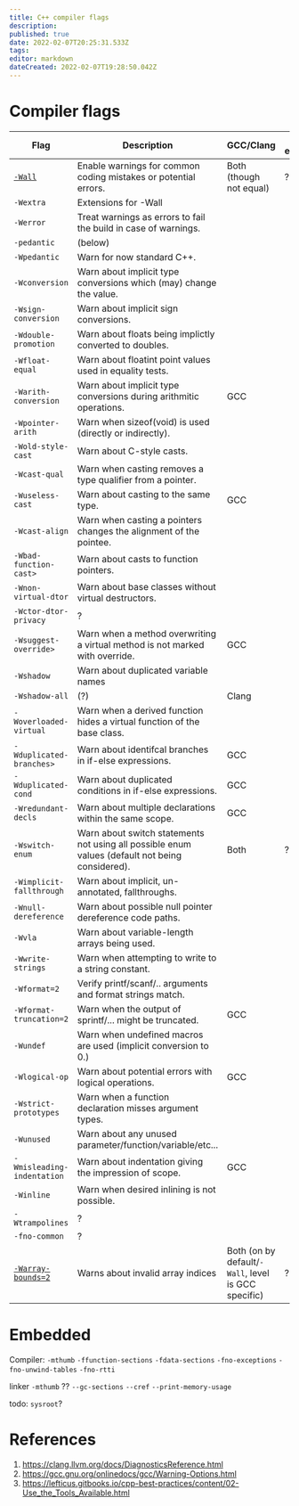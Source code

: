 ```yaml
---
title: C++ compiler flags
description: 
published: true
date: 2022-02-07T20:25:31.533Z
tags: 
editor: markdown
dateCreated: 2022-02-07T19:28:50.042Z
---
```


# Compiler flags

Flag | Description | GCC/Clang | MSVC equivelant |
--- | --- | --- | --- |
[`-Wall`](https://clang.llvm.org/docs/DiagnosticsReference.html#wall) | Enable warnings for common coding mistakes or potential errors. | Both (though not equal) | ? |
`-Wextra` | Extensions for -Wall |
`-Werror` | Treat warnings as errors to fail the build in case of warnings.
`-pedantic` | (below)
`-Wpedantic` | Warn for now standard C++.
`-Wconversion` | Warn about implicit type conversions which (may) change the value.
`-Wsign-conversion` | Warn about implicit sign conversions.
`-Wdouble-promotion` | Warn about floats being implictly converted to doubles.
`-Wfloat-equal` | Warn about floatint point values used in equality tests.
`-Warith-conversion` | Warn about implicit type conversions during arithmitic operations. | GCC |
`-Wpointer-arith` | Warn when sizeof(void) is used (directly or indirectly).
`-Wold-style-cast` | Warn about C-style casts.
`-Wcast-qual` | Warn when casting removes a type qualifier from a pointer.
`-Wuseless-cast` | Warn about casting to the same type. | GCC
`-Wcast-align` | Warn when casting a pointers changes the alignment of the pointee.
`-Wbad-function-cast>` | Warn about casts to function pointers.
`-Wnon-virtual-dtor` | Warn about base classes without virtual destructors.
`-Wctor-dtor-privacy` | ?
`-Wsuggest-override>` | Warn when a method overwriting a virtual method is not marked with override. | GCC
`-Wshadow`  | Warn about duplicated variable names
`-Wshadow-all` | (?) | Clang
`-Woverloaded-virtual` | Warn when a derived function hides a virtual function of the base class.
`-Wduplicated-branches>` | Warn about identifcal branches in if-else expressions. | GCC
`-Wduplicated-cond` | Warn about duplicated conditions in if-else expressions. | GCC
`-Wredundant-decls` | Warn about multiple declarations within the same scope. | GCC
`-Wswitch-enum` | Warn about switch statements not using all possible enum values (default not being considered). | Both | ? |
`-Wimplicit-fallthrough` | Warn about implicit, un-annotated, fallthroughs.
`-Wnull-dereference` | Warn about possible null pointer dereference code paths.
`-Wvla` | Warn about variable-length arrays being used.
`-Wwrite-strings` | Warn when attempting to write to a string constant.
`-Wformat=2` | Verify printf/scanf/.. arguments and format strings match.
`-Wformat-truncation=2` | Warn when the output of sprintf/... might be truncated. | GCC
`-Wundef` | Warn when undefined macros are used (implicit conversion to 0.)
`-Wlogical-op` | Warn about potential errors with logical operations. | GCC
`-Wstrict-prototypes` | Warn when a function declaration misses argument types.
`-Wunused` | Warn about any unused parameter/function/variable/etc...
`-Wmisleading-indentation` | Warn about indentation giving the impression of scope. | GCC
`-Winline` | Warn when desired inlining is not possible.
`-Wtrampolines` | ?
`-fno-common` | ?
[`-Warray-bounds=2`](https://clang.llvm.org/docs/DiagnosticsReference.html#warray-bounds) | Warns about invalid array indices | Both (on by default/`-Wall`, level is GCC specific) | ? |


# Embedded

Compiler:
`-mthumb`
`-ffunction-sections`
`-fdata-sections`
`-fno-exceptions`
`-fno-unwind-tables`
`-fno-rtti`

linker
`-mthumb` ??
`--gc-sections`
`--cref`
`--print-memory-usage`

todo: `sysroot`?

# References

1. https://clang.llvm.org/docs/DiagnosticsReference.html
1. https://gcc.gnu.org/onlinedocs/gcc/Warning-Options.html
1. https://lefticus.gitbooks.io/cpp-best-practices/content/02-Use_the_Tools_Available.html
